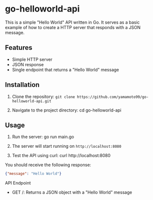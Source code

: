 # go-helloworld-api

This is a simple "Hello World" API written in Go. It serves as a basic example of how to create a HTTP server that responds with a JSON message.

## Features

- Simple HTTP server
- JSON response
- Single endpoint that returns a "Hello World" message

## Installation

1. Clone the repository:
```git clone https://github.com/yamamoto99/go-helloworld-api.git```

2. Navigate to the project directory:
cd go-helloworld-api

## Usage

1. Run the server:
go run main.go

2. The server will start running on `http://localhost:8080`

3. Test the API using curl:
curl http://localhost:8080

You should receive the following response:
```json
{"message": "Hello World"}
```
API Endpoint

- GET /: Returns a JSON object with a "Hello World" message
